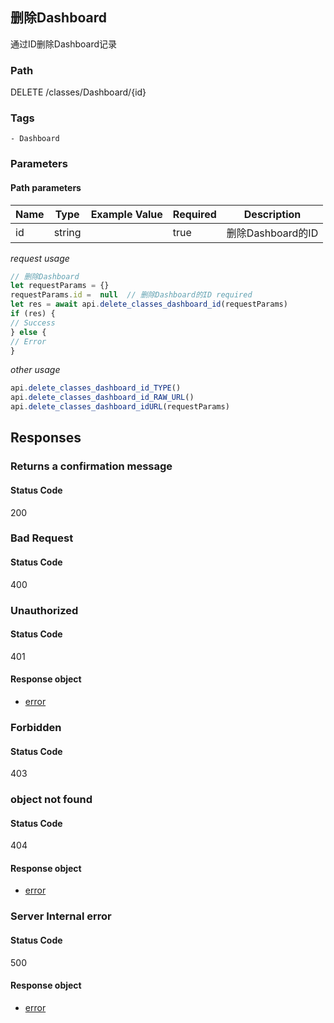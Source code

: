 ## 删除Dashboard

通过ID删除Dashboard记录
### Path
DELETE /classes/Dashboard/{id}

### Tags
    - Dashboard
### Parameters


#### Path parameters

| Name | Type | Example Value | Required | Description |
| ---- | ---- | ------------- | -------- | ----------- |
| id | string |  |  true  | 删除Dashboard的ID |
*request usage*
```javascript
// 删除Dashboard
let requestParams = {}
requestParams.id =  null  // 删除Dashboard的ID required
let res = await api.delete_classes_dashboard_id(requestParams)
if (res) {
// Success
} else {
// Error
}
```
*other usage*
```javascript
api.delete_classes_dashboard_id_TYPE()
api.delete_classes_dashboard_id_RAW_URL()
api.delete_classes_dashboard_idURL(requestParams)
```

## Responses
### Returns a confirmation message

#### Status Code
200



### Bad Request

#### Status Code
400



### Unauthorized

#### Status Code
401


#### Response object
* [error](../models/error.md)

### Forbidden

#### Status Code
403



### object not found

#### Status Code
404


#### Response object
* [error](../models/error.md)

### Server Internal error

#### Status Code
500


#### Response object
* [error](../models/error.md)


